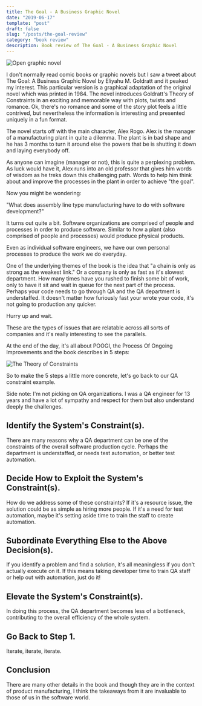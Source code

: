 ```yaml
---
title: The Goal - A Business Graphic Novel
date: "2019-06-17"
template: "post"
draft: false
slug: "/posts/the-goal-review"
category: "book review"
description: Book review of The Goal - A Business Graphic Novel
---
```

![Open graphic novel](/media/the-goal-open.jpg)

I don't normally read comic books or graphic novels but I saw a tweet about The Goal: A Business Graphic Novel by Eliyahu M. Goldratt and it peaked my interest.  This particular version is a graphical adaptation of the original novel which was printed in 1984.  The novel introduces Goldratt's Theory of Constraints in an exciting and memorable way with plots, twists and romance.  Ok, there's no romance and some of the story plot feels a little contrived, but nevertheless the information is interesting and presented uniquely in a fun format.

The novel starts off with the main character, Alex Rogo. Alex is the manager of a manufacturing plant in quite a dilemma.  The plant is in bad shape and he has 3 months to turn it around else the powers that be is shutting it down and laying everybody off.

As anyone can imagine (manager or not), this is quite a perplexing problem.  As luck would have it, Alex runs into an old professor that gives him words of wisdom as he treks down this challenging path.  Words to help him think about and improve the processes in the plant in order to achieve "the goal".

Now you might be wondering:

"What does assembly line type manufacturing have to do with software development?"

It turns out quite a bit.  Software organizations are comprised of people and processes in order to produce software. Similar to how a plant (also comprised of people and processes) would produce physical products.

Even as individual software engineers, we have our own personal processes to produce the work we do everyday.

One of the underlying themes of the book is the idea that "a chain is only as strong as the weakest link."  Or a company is only as fast as it's slowest department.  How many times have you rushed to finish some bit of work, only to have it sit and wait in queue for the next part of the process.  Perhaps your code needs to go through QA and the QA department is understaffed.  It doesn't matter how furiously fast your wrote your code, it's not going to production any quicker.  

Hurry up and wait.

These are the types of issues that are relatable across all sorts of companies and it's really interesting to see the parallels.

At the end of the day, it's all about POOGI, the Process Of Ongoing Improvements and the book describes in 5 steps:

![The Theory of Constraints](/media/theory_of_constraints.jpg)

So to make the 5 steps a little more concrete, let's go back to our QA constraint example.  

Side note: I'm not picking on QA organizations.  I was a QA engineer for 13 years and have a lot of sympathy and respect for them but also understand deeply the challenges.

Identify the System's Constraint(s).
------------------------------------

There are many reasons why a QA department can be one of the constraints of the overall software production cycle.  Perhaps the department is understaffed, or needs test automation, or better test automation.

Decide How to Exploit the System's Constraint(s).
-------------------------------------------------

How do we address some of these constraints?  If it's a resource issue, the solution could be as simple as hiring more people.  If it's a need for test automation, maybe it's setting aside time to train the staff to create automation.     

Subordinate Everything Else to the Above Decision(s).
-----------------------------------------------------

If you identify a problem and find a solution, it's all meaningless if you don't actually execute on it.  If this means taking developer time to train QA staff or help out with automation, just do it!

Elevate the System's Constraint(s).
------------------------------------

In doing this process, the QA department becomes less of a bottleneck, contributing to the overall efficiency of the whole system.

Go Back to Step 1.
------------------

Iterate, iterate, iterate.

Conclusion
----------
There are many other details in the book and though they are in the context of product manufacturing, I think the takeaways from it are invaluable to those of us in the software world.
